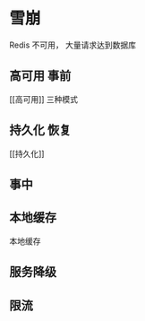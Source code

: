 # 雪崩
Redis 不可用， 大量请求达到数据库

## 高可用 事前
[[高可用]] 三种模式

## 持久化 恢复
[[持久化]]
## 事中
## 本地缓存
本地缓存

## 服务降级

## 限流



